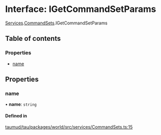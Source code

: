 # Interface: IGetCommandSetParams

[Services](../modules/tau_world.Services.md).[CommandSets](../modules/tau_world.Services.CommandSets.md).IGetCommandSetParams

## Table of contents

### Properties

- [name](tau_world.Services.CommandSets.IGetCommandSetParams.md#name)

## Properties

### name

• **name**: `string`

#### Defined in

[taumud/tau/packages/world/src/services/CommandSets.ts:15](https://github.com/tau-mud/tau/blob/0a6de30/packages/world/src/services/CommandSets.ts#L15)
